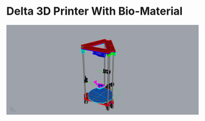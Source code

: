 # Delta 3D Printer With Bio-Material

[![IMAGE ALT TEXT](https://github.com/y2x/DeltaPrinterWBioMaterial/blob/master/photos/animationTurn360/Animation000.jpg)](https://youtu.be/-XNRGnteBmc)
